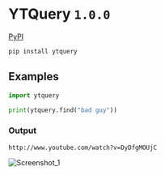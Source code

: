 # YTQuery `1.0.0`

[PyPI](https://pypi.org/project/ytquery/)

```python
pip install ytquery
```

## Examples

```python
import ytquery

print(ytquery.find("bad guy"))
```

### Output

```
http://www.youtube.com/watch?v=DyDfgMOUjC
```


![Screenshot_1](https://user-images.githubusercontent.com/96006818/180844512-ab7682af-fc17-421c-b7e2-70864102b3da.png)
